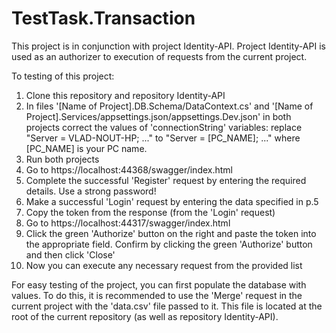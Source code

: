 # TestTask.Transaction
 
This project is in conjunction with project Identity-API. Project Identity-API is used as an authorizer to execution of requests from the current project.

To testing of this project:
1. Clone this repository and repository Identity-API
2. In files '[Name of Project].DB.Schema/DataContext.cs' and '[Name of Project].Services/appsettings.json/appsettings.Dev.json' in both projects correct the values of 'connectionString' variables: replace "Server = VLAD-NOUT-HP; ..." to "Server = [PC_NAME]; ..." where [PC_NAME] is your PC name.
3. Run both projects
4. Go to https://localhost:44368/swagger/index.html
5. Complete the successful 'Register' request by entering the required details. Use a strong password!
6. Make a successful 'Login' request by entering the data specified in p.5
7. Copy the token from the response (from the 'Login' request)
8. Go to https://localhost:44317/swagger/index.html
9. Click the green 'Authorize' button on the right and paste the token into the appropriate field. Confirm by clicking the green 'Authorize' button and then click 'Close'
10. Now you can execute any necessary request from the provided list

For easy testing of the project, you can first populate the database with values. To do this, it is recommended to use the 'Merge' request in the current project with the 'data.csv' file passed to it. This file is located at the root of the current repository (as well as repository Identity-API).
